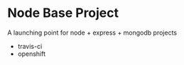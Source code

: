 # Node Base Project

A launching point for node + express + mongodb projects

* travis-ci
* openshift
